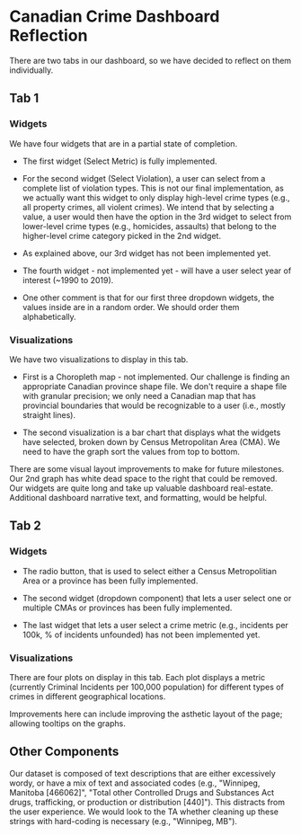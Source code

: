 # Canadian Crime Dashboard Reflection

There are two tabs in our dashboard, so we have decided to reflect on them individually. 

## Tab 1

### Widgets

We have four widgets that are in a partial state of completion.

- The first widget (Select Metric) is fully implemented.

- For the second widget (Select Violation), a user can select from a complete list of violation types. This is not our final implementation, as we actually want this widget to only display high-level crime types (e.g., all property crimes, all violent crimes). We intend that by selecting a value, a user would then have the option in the 3rd widget to select from lower-level crime types (e.g., homicides, assaults) that belong to the higher-level crime category picked in the 2nd widget.

- As explained above, our 3rd widget has not been implemented yet.

- The fourth widget - not implemented yet - will have a user select year of interest (~1990 to 2019).

- One other comment is that for our first three dropdown widgets, the values inside are in a random order. We should order them alphabetically.

### Visualizations

We have two visualizations to display in this tab.

- First is a Choropleth map - not implemented. Our challenge is finding an appropriate Canadian province shape file. We don't require a shape file with granular precision; we only need a Canadian map that has provincial boundaries that would be recognizable to a user (i.e., mostly straight lines).

- The second visualization is a bar chart that displays what the widgets have selected, broken down by Census Metropolitan Area (CMA). We need to have the graph sort the values from top to bottom.

There are some visual layout improvements to make for future milestones. Our 2nd graph has white dead space to the right that could be removed. Our widgets are quite long and take up valuable dashboard real-estate. Additional dashboard narrative text, and formatting, would be helpful.


## Tab 2

### Widgets 

- The radio button, that is used to select either a Census Metropolitian Area or a province has been fully implemented.

- The second widget (dropdown component) that lets a user select one or multiple CMAs or provinces has been fully implemented.  

- The last widget that lets a user select a crime metric (e.g., incidents per 100k, % of incidents unfounded) has not been implemented yet. 


### Visualizations 

There are four plots on display in this tab. Each plot displays a metric (currently Criminal Incidents per 100,000 population) for different types of crimes in different geographical locations. 

Improvements here can include improving the asthetic layout of the page; allowing tooltips on the graphs. 


## Other Components

Our dataset is composed of text descriptions that are either excessively wordy, or have a mix of text and associated codes (e.g., "Winnipeg, Manitoba [466062]", "Total other Controlled Drugs and Substances Act drugs, trafficking, or production or distribution [440]"). This distracts from the user experience. We would look to the TA whether cleaning up these strings with hard-coding is necessary (e.g., "Winnipeg, MB").

